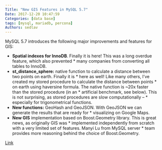 ```yaml
---
Title: "New GIS Features in MySQL 5.7"
Date: 2017-12-20 10:47:59
Categories: [data base]
tags: [mysql, mariadb, percona]
Authors: sedlav
---
```


MySQL 5.7 introduces the following major improvements and features for GIS:

* **Spatial indexes for InnoDB**. Finally it is here! This was a long overdue feature, which also prevented * many companies from converting all tables to InnoDB.
* **st_distance_sphere:** native function to calculate a distance between two points on earth. Finally it is * here as well! Like many others, I’ve created my stored procedure to calculate the distance between points * on earth using haversine formula. The native function is ~20x faster than the stored procedure (in an * artificial benchmark, see below). This is not surprising, as stored procedures are slow computationally – * especially for trigonometrical functions.
* **New functions:** GeoHash and GeoJSON. With GeoJSON we can generate the results that are ready for * visualizing on Google Maps.
* **New GIS** implementation based on Boost.Geometry library. This is great news, as originally GIS was * implemented independently from scratch with a very limited set of features. Manyi Lu from MySQL server * team provides more reasoning behind the choice of Boost.Geometry.


[Link](https://www.percona.com/blog/2016/02/03/new-gis-features-in-mysql-5-7/)
